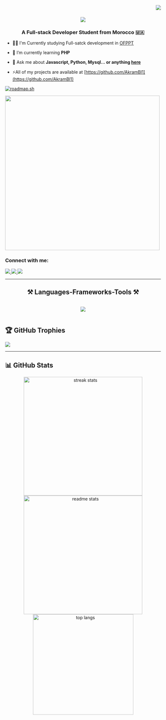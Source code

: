 <img align="right" src="https://visitor-badge.laobi.icu/badge?page_id=AkramBl1.AkramBl1" />

<h1 align="center">
    <img src="https://readme-typing-svg.herokuapp.com/?font=Righteous&size=35&center=true&vCenter=true&width=500&height=70&duration=3000&lines=Hi+There!+👋;+I'm+Akram+Ibnelyazyd!;" />
</h1>

<h3 align="center" > A Full-stack Developer Student from Morocco 🇲🇦 </h3>

- 👨‍💻 I'm Currently studying Full-satck development in [OFPPT](ofppt.ma)

- 🌱 I’m currently learning **PHP**

- 💬 Ask me about **Javascript, Python, Mysql... or anything [here](https://github.com/AkramBl1)**

- ⚡All of my projects are available at [https://github.com/AkramBl1](https://github.com/AkramBl1)
  
[![roadmap.sh](https://api.roadmap.sh/v1-badge/wide/6579bc7f5145316d25fa9a78?variant=dark&roadmaps=javascript%2Csql%2C65fe1c806deb533d6e1512de)](https://roadmap.sh)

<img src="https://www.codewars.com/users/AkramBl1/badges/large" width="500">

<div align="left"> 
<h3 align="left">Connect with me:</h3>
  <a href="mailto:akramibnelyazid@gmail.com">
    <img src="https://img.shields.io/badge/Gmail-333333?style=for-the-badge&logo=gmail&logoColor=red" />
  </a>
  <a href="https://www.linkedin.com/in/akram-ibnelyazyd-268979307/" target="_blank">
    <img src="https://img.shields.io/badge/LinkedIn-0077B5?style=for-the-badge&logo=linkedin&logoColor=white" target="_blank" />
  </a>
  <a href="https://www.instagram.com/akram_bl_10/" target="_blank">
     <img src="https://img.shields.io/badge/Instagram-833AB4?style=for-the-badge&logo=Instagram&logoColor=white" target="_blank" /> <!-- sqlite, safari, google-chrome are other good icon options -->
  </a>
</div>

 <hr/>
 
<h2 align="center">⚒️ Languages-Frameworks-Tools ⚒️</h2>
<br/>
<div align="center">
    <img src="https://skillicons.dev/icons?i=html,css,bootstrap,javascript,php,python,mysql,vscode,github,figma,git,notion" /><br>
</div>

<br/>
</hr>

## 🏆 GitHub Trophies
![](https://github-profile-trophy.vercel.app/?username=AkramBl1&theme=dark_dimmed&no-frame=true&no-bg=false&margin-w=4)

<hr/>

## 📊 GitHub Stats 
<div align=center>
  <img width=384 src="https://github-readme-stats.vercel.app/api?username=AkramBl1&theme=react&hide_border=true&include_all_commits=true&count_private=true&rank_icon=github" alt="streak stats"/>
  <img width=384 src="https://github-readme-streak-stats.herokuapp.com/?user=AkramBl1&theme=react&hide_border=true" alt="readme stats" />
  <br/>
  <img width=325 align="center" src="https://github-readme-stats.vercel.app/api/top-langs/?username=AkramBl1&theme=react&hide_border=true&include_all_commits=true&count_private=true&layout=compact" alt="top langs" />
</div>


<br/>
